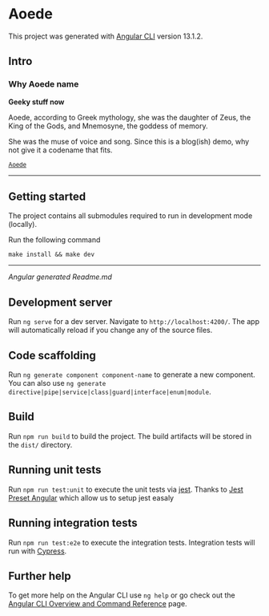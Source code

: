 # Aoede

This project was generated with [Angular CLI](https://github.com/angular/angular-cli) version 13.1.2.

## Intro

### Why Aoede name

**Geeky stuff now**

Aoede, according to Greek mythology, she was the daughter of Zeus, the King of the Gods, and Mnemosyne, the goddess of memory.

She was the muse of voice and song. Since this is a blog(ish) demo, why not give it a codename that fits.

<small>[Aoede](https://en.wikipedia.org/wiki/Aoede_(mythology))</small>

***

## Getting started

The project contains all submodules required to run in development mode (locally).

Run the following command

`make install && make dev`

***

*Angular generated Readme.md*

## Development server

Run `ng serve` for a dev server. Navigate to `http://localhost:4200/`. The app will automatically reload if you change any of the source files.

## Code scaffolding

Run `ng generate component component-name` to generate a new component. You can also use `ng generate directive|pipe|service|class|guard|interface|enum|module`.

## Build

Run `npm run build` to build the project. The build artifacts will be stored in the `dist/` directory.

## Running unit tests

Run `npm run test:unit` to execute the unit tests via [jest](https://jestjs.io/). Thanks to [Jest Preset Angular](https://github.com/thymikee/jest-preset-angular) which allow us to setup jest easaly

## Running integration tests

Run `npm run test:e2e` to execute the integration tests. Integration tests will run with [Cypress](https://www.cypress.io/).

## Further help

To get more help on the Angular CLI use `ng help` or go check out the [Angular CLI Overview and Command Reference](https://angular.io/cli) page.

